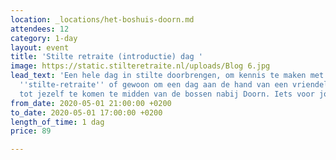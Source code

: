 ```yaml
---
location: _locations/het-boshuis-doorn.md
attendees: 12
category: 1-day
layout: event
title: 'Stilte retraite (introductie) dag '
image: https://static.stilteretraite.nl/uploads/Blog 6.jpg
lead_text: 'Een hele dag in stilte doorbrengen, om kennis te maken met het concept
  ''stilte-retraite'' of gewoon om een dag aan de hand van een vriendelijk programma
  tot jezelf te komen te midden van de bossen nabij Doorn. Iets voor jou? '
from_date: 2020-05-01 21:00:00 +0200
to_date: 2020-05-01 17:00:00 +0200
length_of_time: 1 dag
price: 89

---
```

